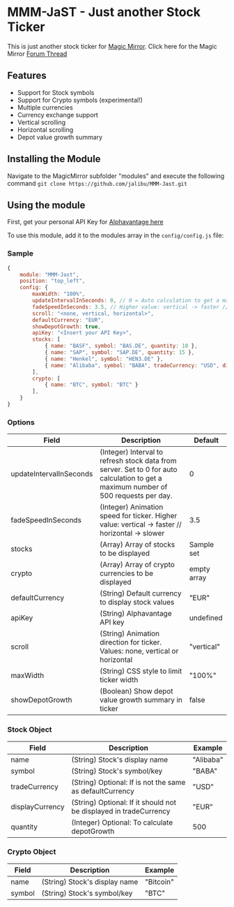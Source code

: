 # MMM-JaST - **J**ust **a**nother **S**tock **T**icker
This is just another stock ticker for [Magic Mirror](https://magicmirror.builders/).
Click here for the Magic Mirror [Forum Thread](https://forum.magicmirror.builders/topic/12507/mmm-jast-just-another-stock-ticker)

## Features
- Support for Stock symbols
- Support for Crypto symbols (experimental!)
- Multiple currencies
- Currency exchange support
- Vertical scrolling
- Horizontal scrolling
- Depot value growth summary

## Installing the Module
Navigate to the MagicMirror subfolder "modules" and execute the following command
`git clone https://github.com/jalibu/MMM-Jast.git`

## Using the module
First, get your personal API Key for [Alphavantage here](https://www.alphavantage.co/support/#api-key)

To use this module, add it to the modules array in the `config/config.js` file:

### Sample
```javascript
{
	module: "MMM-Jast",
	position: "top_left",
	config: {
		maxWidth: "100%",
		updateIntervalInSeconds: 0, // 0 = Auto calculation to get a maximum number of 500 requests per day.
		fadeSpeedInSeconds: 3.5, // Higher value: vertical -> faster // horizontal -> slower
		scroll: "<none, vertical, horizontal>",
		defaultCurrency: "EUR",
		showDepotGrowth: true,
		apiKey: "<Insert your API Key>",
		stocks: [
			{ name: "BASF", symbol: "BAS.DE", quantity: 10 },
			{ name: "SAP", symbol: "SAP.DE", quantity: 15 },
			{ name: "Henkel", symbol: "HEN3.DE" },
			{ name: "Alibaba", symbol: "BABA", tradeCurrency: "USD", displayCurrency: "EUR" }
		],
		crypto: [
			{ name: "BTC", symbol: "BTC" }
		],
	}
}
```
### Options
| Field    					| Description 																	| Default 				|
| -------- 					| -------- 																		| -------- 				|
| updateIntervalInSeconds   | (Integer) Interval to refresh stock data from server. Set to 0 for auto calculation to get a maximum number of 500 requests per day.  						| 0   	|
| fadeSpeedInSeconds		| (Integer) Animation speed for ticker.	Higher value: vertical -> faster // horizontal -> slower										| 3.5   				|
| stocks					| (Array<Stock>) Array of stocks to be displayed								| Sample set			|
| crypto					| (Array<Crypto>) Array of crypto currencies to be displayed					| empty array			|
| defaultCurrency			| (String) Default currency to display stock values								| "EUR"   				|
| apiKey					| (String) Alphavantage API key													| undefined				|
| scroll					| (String) Animation direction for ticker. Values: none, vertical or horizontal	| "vertical"  			|
| maxWidth					| (String) CSS style to limit ticker width										| "100%"   				|
| showDepotGrowth			| (Boolean) Show depot value growth summary in ticker							| false   				|

### Stock Object
| Field    			| Description 														| Example 	|
| -------- 			| -------- 															| -------- 	|
| name   			| (String) Stock's display name   									| "Alibaba"	|
| symbol   			| (String) Stock's symbol/key   									| "BABA"   	|
| tradeCurrency   	| (String) Optional: If is not the same as defaultCurrency 			| "USD"   	|
| displayCurrency   | (String) Optional: If it should not be displayed in tradeCurrency	| "EUR"   	|
| quantity   		| (Integer) Optional: To calculate depotGrowth   					| 500   	|

### Crypto Object
| Field    			| Description 														| Example 	|
| -------- 			| -------- 															| -------- 	|
| name   			| (String) Stock's display name   									| "Bitcoin"	|
| symbol   			| (String) Stock's symbol/key   									| "BTC"   	|